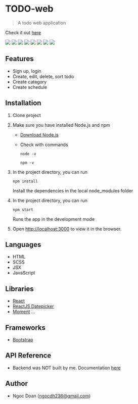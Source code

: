 # TODO-web
>A todo web application

Check it out [here](http://www.titekapps.com)

![](demo1.png)
![](demo2.png)
![](demo3.png)
![](demo4.png)
![](demo5.png)
![](demo6.png)
![](demo7.png)
![](demo8.png)

## Features
- Sign up, login
- Create, edit, delete, sort todo
- Create category
- Create schedule

## Installation
1. Clone project

2. Make sure you have installed Node.js and npm

	* [Download Node.js](https://nodejs.org/en/download/)

	* Check with commands

		`node -v`

		`npm -v`

3. In the project directory, you can run

	`npm install`

	Install the dependencies in the local node_modules folder

4. In the project directory, you can run

	`npm start`

	Runs the app in the development mode

5. Open [http://localhost:3000](http://localhost:3000) to view it in the browser.

## Languages
* HTML
* SCSS
* JSX
* JavaScript

## Libraries
* [React](https://reactjs.org)
* [ReactJS Datepicker](https://reactdatepicker.com)
* [Moment](https://momentjs.com)
...

## Frameworks
* [Bootstrap](https://getbootstrap.com)

## API Reference 
* Backend was NOT built by me. Documentation [here](http://muzify.eu/swagger-ui.html#/)

## Author
* Ngoc Doan (ngocdh236@gmail.com)
